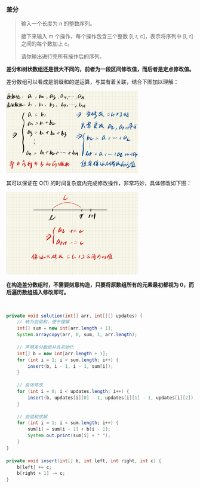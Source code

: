 ### 差分

>输入一个长度为 n 的整数序列。
>
>接下来输入 m 个操作，每个操作包含三个整数 [l, r, c]，表示将序列中 [l, r] 之间的每个数加上 c。
>
>请你输出进行完所有操作后的序列。

<strong>差分和树状数组还是很大不同的，前者为一段区间修改值，而后者是定点修改值。</strong>

差分数组可以看成是前缀和的逆运算，与其有着关联，结合下图加以理解：

 <img src="https://raw.githubusercontent.com/Eminem-x/Learning/main/AcWing/pic/Part1/差分1.png" alt="system call" style="max-width: 70%">

其可以保证在 O(1) 的时间复杂度内完成修改操作，非常巧妙，具体修改如下图：

 <img src="https://raw.githubusercontent.com/Eminem-x/Learning/main/AcWing/pic/Part1/差分2.png" alt="system call" style="max-width: 70%">

<strong>在构造差分数组时，不需要刻意构造，只要将原数组所有的元素最初都视为 0，而后遍历数组插入修改即可。</strong>

<br>

```java
private void solution(int[] arr, int[][] updates) {
    // 转为前缀和，便于理解
    int[] sum = new int[arr.length + 1];
    System.arraycopy(arr, 0, sum, 1, arr.length);
    
    // 声明差分数组并且初始化 
    int[] b = new int[arr.length + 1];
    for (int i = 1; i < sum.length; i++) {
        insert(b, i - 1, i - 1, sum[i]);
    }
    
    // 具体修改
    for (int i = 0; i < updates.length; i++) {
        insert(b, updates[i][0] - 1, updates[i][1] - 1, updates[i][2]);
    }
    
    // 前缀和求解
    for (int i = 1; i < sum.length; i++) {
        sum[i] = sum[i - 1] + b[i - 1];
        System.out.print(sum[i] + " ");
    }
}

private void insert(int[] b, int left, int right, int c) {
    b[left] += c;
    b[right + 1] -= c;
}
```


